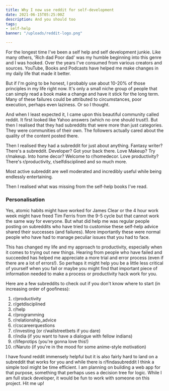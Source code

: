 ```yaml
---
title: Why I now use reddit for self-development
date: 2021-06-15T05:25:00Z
description: And you should too
tags:
- self-help
banner: "/uploads/reddit-logo.png"

---
```

For the longest time I've been a self help and self development junkie. Like many others, 'Rich dad Poor dad' was my humble beginning into this genre and I was hooked. Over the years I've consumed from various creators and sources. YouTube, Books and Podcasts have helped me make changes in my daily life that made it better.

But if I'm going to be honest, I probably use about 10-20% of those principles in my life right now. It's only a small niche group of people that can simply read a book make a change and have it stick for the long term. Many of these failures could be attributed to circumstances, poor execution, perhaps even laziness. Or so I thought.

And when I least expected it, I came upon this beautiful community called reddit. It first looked like Yahoo answers (which no one should trust!). But then I realised that they had subreddits that were more than just categories. They were communities of their own. The followers actually cared about the quality of the content posted there.

Then I realised they had a subreddit for just about anything. Fantasy writer? There's a subreddit. Developer? Got your back there. Love Makeup? Try r/makeup. Into home decor? Welcome to r/homedecor. Love productivity? There's r/productivity, r/selfdisciplined and so much more.

Most active subreddit are well moderated and incredibly useful while being endlessly entertaining.

Then I realised what was missing from the self-help books I've read.

### Personalisation

Yes, atomic habits might have worked for James Clear or the 4 hour work week might have freed Tim Ferris from the 9-5 cycle but that cannot work the same way for everyone. But what did help me was regular people posting on subreddits who have tried to customise these self-help advice shared their successes (and failures). More importantly these were normal people who have had to manage peculiar issues that you had to face.

This has changed my life and my approach to productivity, especially when it comes to trying out new things. Hearing from people who have failed and succeeded has helped me appreciate a more trial and error process (even if there are a lot of errors!). So perhaps it might help you be a little less critical of yourself when you fail or maybe you might find that important piece of information needed to make a process or productivity hack work for you.

Here are a few subreddits to check out if you don't know where to start (in increasing order of goofiness):

 1. r/productivity
 2. r/getdisciplined
 3. r/help
 4. r/programming
 5. r/relationship_advice
 6. r/cscareerquestions
 7. r/investing (or r/wallstreetbets if you dare)
 8. r/india (if you want to have a dialogue with fellow indians)
 9. r/lifeprotips (you're gonna love this!)
10. r/Naruto (if you're in the mood for some anime-style motivation)

I have found reddit immensely helpful but it is also fairly hard to land on a subreddit that works for you and while there is r/findasubreddit I think a simple tool might be time efficient. I am planning on building a web app for that purpose, something that perhaps uses a decision tree for logic. While I am full stack developer, it would be fun to work with someone on this project. Hit me up!